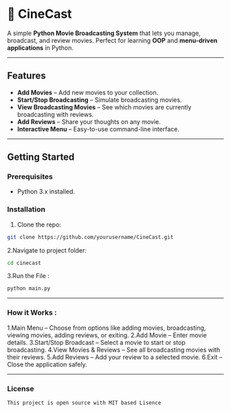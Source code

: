 # 🎥 CineCast

A simple **Python Movie Broadcasting System** that lets you manage, broadcast, and review movies. Perfect for learning **OOP** and **menu-driven applications** in Python.  

---

## Features

- **Add Movies** – Add new movies to your collection.  
- **Start/Stop Broadcasting** – Simulate broadcasting movies.  
- **View Broadcasting Movies** – See which movies are currently broadcasting with reviews.  
- **Add Reviews** – Share your thoughts on any movie.  
- **Interactive Menu** – Easy-to-use command-line interface.  

---

## Getting Started

### Prerequisites

- Python 3.x installed.

### Installation

1. Clone the repo:  
```bash
git clone https://github.com/yourusername/CineCast.git
```

2.Navigate to project folder:
```bash
cd cinecast
```

3.Run the File :
```bash
python main.py
```

---

### How it Works :

  1.Main Menu – Choose from options like adding movies, broadcasting, viewing movies, adding reviews, or exiting.
  2.Add Movie – Enter movie details.
  3.Start/Stop Broadcast – Select a movie to start or stop broadcasting.
  4.View Movies & Reviews – See all broadcasting movies with their reviews.
  5.Add Reviews – Add your review to a selected movie.
  6.Exit – Close the application safely.

  ---

  ### License 
    This project is open source with MIT based Lisence
    
